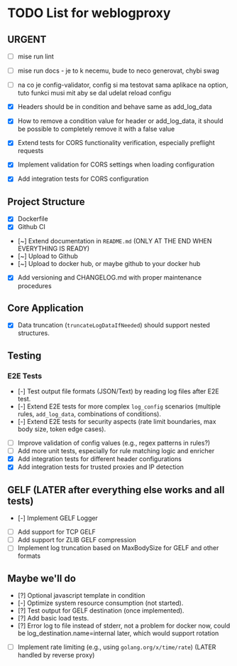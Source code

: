 # TODO List for weblogproxy

## URGENT

- [ ] mise run lint
- [ ] mise run docs - je to k necemu, bude to neco generovat, chybi swag
- [ ] na co je config-validator, config si ma testovat sama aplikace na option, tuto funkci musi mit aby se dal udelat reload configu

- [x] Headers should be in condition and behave same as add_log_data
- [x] How to remove a condition value for header or add_log_data, it should be possible to completely remove it with a false value

- [x] Extend tests for CORS functionality verification, especially preflight requests
- [x] Implement validation for CORS settings when loading configuration
- [x] Add integration tests for CORS configuration

## Project Structure

- [x] Dockerfile
- [x] Github CI
- [~] Extend documentation in `README.md` (ONLY AT THE END WHEN EVERYTHING IS READY)
- [~] Upload to Github
- [~] Upload to docker hub, or maybe github to your docker hub
- [x] Add versioning and CHANGELOG.md with proper maintenance procedures

## Core Application

- [x] Data truncation (`truncateLogDataIfNeeded`) should support nested structures.

## Testing

### E2E Tests

- [-] Test output file formats (JSON/Text) by reading log files after E2E test.
- [-] Extend E2E tests for more complex `log_config` scenarios (multiple rules, `add_log_data`, combinations of conditions).
- [-] Extend E2E tests for security aspects (rate limit boundaries, max body size, token edge cases). 
- [ ] Improve validation of config values (e.g., regex patterns in rules?)
- [ ] Add more unit tests, especially for rule matching logic and enricher
- [x] Add integration tests for different header configurations
- [x] Add integration tests for trusted proxies and IP detection

## GELF (LATER after everything else works and all tests)

- [-] Implement GELF Logger
- [ ] Add support for TCP GELF
- [ ] Add support for ZLIB GELF compression
- [ ] Implement log truncation based on MaxBodySize for GELF and other formats

## Maybe we'll do

- [?] Optional javascript template in condition
- [-] Optimize system resource consumption (not started). 
- [?] Test output for GELF destination (once implemented).
- [?] Add basic load tests.
- [?] Error log to file instead of stderr, not a problem for docker now, could be log_destination.name=internal later, which would support rotation
- [ ] Implement rate limiting (e.g., using `golang.org/x/time/rate`) (LATER handled by reverse proxy)
